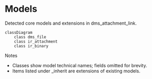 # Models

Detected core models and extensions in dms_attachment_link.

```mermaid
classDiagram
    class dms_file
    class ir_attachment
    class ir_binary
```

Notes
- Classes show model technical names; fields omitted for brevity.
- Items listed under _inherit are extensions of existing models.
